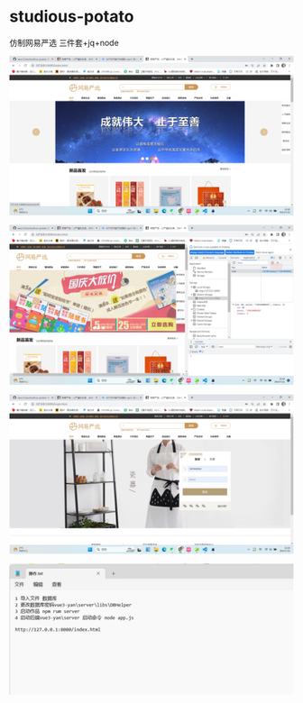 # studious-potato
仿制网易严选 三件套+jq+node

![image](https://github.com/aass123as/studious-potato/blob/main/%E5%B1%95%E7%A4%BA%E5%9B%BE%E7%89%87/%E5%B1%8F%E5%B9%95%E6%88%AA%E5%9B%BE%202023-07-12%20211602.png)

![image](https://github.com/aass123as/studious-potato/blob/main/%E5%B1%95%E7%A4%BA%E5%9B%BE%E7%89%87/%E5%B1%8F%E5%B9%95%E6%88%AA%E5%9B%BE%202023-07-12%20211829.png)

![image](https://github.com/aass123as/studious-potato/blob/main/%E5%B1%95%E7%A4%BA%E5%9B%BE%E7%89%87/%E5%B1%8F%E5%B9%95%E6%88%AA%E5%9B%BE%202023-07-12%20211858.png)

![image](https://github.com/aass123as/studious-potato/blob/main/%E5%B1%95%E7%A4%BA%E5%9B%BE%E7%89%87/%E5%B1%8F%E5%B9%95%E6%88%AA%E5%9B%BE%202023-07-12%20212128.png)
